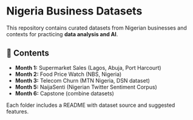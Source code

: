 # Nigeria Business Datasets

This repository contains curated datasets from Nigerian businesses and contexts for practicing **data analysis and AI**.

## 📂 Contents
- **Month 1:** Supermarket Sales (Lagos, Abuja, Port Harcourt)  
- **Month 2:** Food Price Watch (NBS, Nigeria)  
- **Month 3:** Telecom Churn (MTN Nigeria, DSN dataset)  
- **Month 5:** NaijaSenti (Nigerian Twitter Sentiment Corpus)  
- **Month 6:** Capstone (combine datasets)

Each folder includes a README with dataset source and suggested features.

